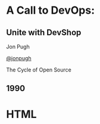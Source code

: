 A Call to DevOps:
=================

Unite with DevShop
------------------

Jon Pugh

[@jonpugh](http://twitter.com/jonpugh)



The Cycle of Open Source



1990
----
HTML
====
